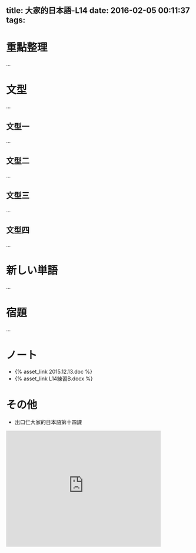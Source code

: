 title: 大家的日本語-L14
date: 2016-02-05 00:11:37
tags:
---
# 重點整理

...

<!-- more -->

# 文型

...

## 文型一

...

## 文型二

...

## 文型三

...

## 文型四

...

# 新しい単語

...

# 宿題

...

# ノート

+ {% asset_link 2015.12.13.doc %}
+ {% asset_link L14練習B.docx %}

# その他

+ 出口仁大家的日本語第十四課

<iframe width="420" height="315" src="https://www.youtube.com/embed/CvhyAIpSlrU" frameborder="0" allowfullscreen></iframe>
